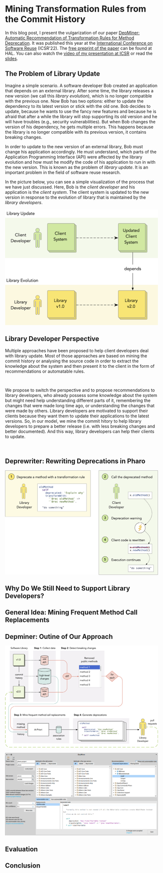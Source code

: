 # Mining Transformation Rules from the Commit History

In this blog post, I present the vulgarization of our paper [DepMiner: Automatic Recommendation of Transformation Rules for Method Deprecation](https://link.springer.com/chapter/10.1007/978-3-031-08129-3_2).
It was published this year at the [International Conference on Software Reuse](http://www.wikicfp.com/cfp/program?id=1481) (ICSR'22).
The [free preprint of the paper](https://hal.archives-ouvertes.fr/hal-03647706/) can be found at HAL.
You can also watch the [video of my presentation at ICSR](https://youtu.be/7A3WhEkHX84) or read the [slides](https://www.slideshare.net/OleksandrZaytsev/depminer-automatic-recommendation-of-transformation-rules-for-method-deprecation).

## The Problem of Library Update

Imagine a simple scenario.
A software developer Bob created an application that depends on an external library.
After some time, the library releases a new version (we call this _library evolution_), which is no longer compatible with the previous one.
Now Bob has two options: either to update the dependency to its latest version or stick with the old one.
Bob decides to update, because he wants to use the fancy new features and because he is afraid that after a while the library will stop supporting its old version and he will have troubles (e.g., security vulnerabilities).
But when Bob changes the version of his dependency, he gets multiple errors.
This happens because the library is no longer compatible with its previous version, it contains breaking changes.

In order to update to the new version of an external library, Bob must change his application accordingly.
He must understand, which parts of the Application Programming Interface (API) were affected by the library evolution and how must he modify the code of his application to run in with the new version.
This is known as the problem of _library update_. 
It is an important problem in the field of software reuse research.

In the picture below, you can see a simple visualization of the process that we have just discussed.
Here, Bob is the _client developer_ and his application is the _client system_.
The client system is updated to the new version in response to the evolution of library that is maintained by the _library developers_.

![](figures/LibraryUpdate.png)

## Library Developer Perspective

Multiple approaches have been proposed to help client developers deal with library update.
Most of those approaches are based on mining the commit history or analysing the source code in order to extract the knowledge about the system and then present it to the client in the form of recommendations or automatable rules.

![]()

We propose to switch the perspective and to propose recommendations to library developers, who already possess some knowledge about the system but might need help understanding different parts of it, remembering the changes that were made long time ago, or understanding the changes that were made by others.
Library developers are motivated to support their clients because they want them to update their applications to the latest versions.
So, in our model, we mine the commit hitory to help library developers to prepare a better release (i.e. with less breaking changes and better documented).
And this way, library developers can help their clients to update.

![]()

## Deprewriter: Rewriting Deprecations in Pharo

![](figures/DeprewriterProcess.png)

## Why Do We Still Need to Support Library Developers?

## General Idea: Mining Frequent Method Call Replacements

## Depminer: Outine of Our Approach

![](figures/Approach.png)

![](figures/depminer.png)

## Evaluation

## Conclusion